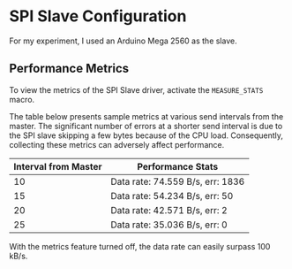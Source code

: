 # SPI Slave Configuration

For my experiment, I used an Arduino Mega 2560 as the slave.

## Performance Metrics

To view the metrics of the SPI Slave driver, activate the `MEASURE_STATS` macro.

The table below presents sample metrics at various send intervals from the
master. The significant number of errors at a shorter send interval is due to
the SPI slave skipping a few bytes because of the CPU load. Consequently,
collecting these metrics can adversely affect performance.

| Interval from Master | Performance Stats                 |
| -------------------- | --------------------------------- |
| 10                   | Data rate: 74.559 B/s, err: 1836  |
| 15                   | Data rate: 54.234 B/s, err: 50    |
| 20                   | Data rate: 42.571 B/s, err: 2     |
| 25                   | Data rate: 35.036 B/s, err: 0     |

With the metrics feature turned off, the data rate can easily surpass 100 kB/s.

